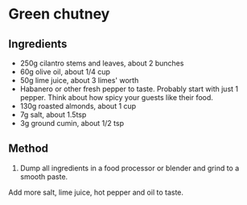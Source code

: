 # Green chutney

## Ingredients
* 250g cilantro stems and leaves, about 2 bunches 
* 60g olive oil, about 1/4 cup
* 50g lime juice, about 3 limes' worth
* Habanero or other fresh pepper to taste. Probably start with just 1 pepper.
  Think about how spicy your guests like their food.
* 130g roasted almonds, about 1 cup
* 7g salt, about 1.5tsp
* 3g ground cumin, about 1/2 tsp

## Method

1. Dump all ingredients in a food processor or blender and grind to a smooth
   paste.

Add more salt, lime juice, hot pepper and oil to taste.
